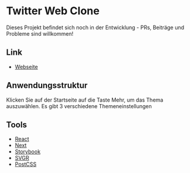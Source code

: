 # Twitter Web Clone
Dieses Projekt befindet sich noch in der Entwicklung - PRs, Beiträge und Probleme sind willkommen!

## Link
* [Webseite](https://twitter-web-clone.sakirtufan.vercel.app/)

## Anwendungsstruktur
Klicken Sie auf der Startseite auf die Taste Mehr, um das Thema auszuwählen. Es gibt 3 verschiedene Themeneinstellungen

## Tools
* [React](https://reactjs.org/)
* [Next](https://nextjs.org/)
* [Storybook](https://storybook.js.org/)
* [SVGR](https://react-svgr.com/)
* [PostCSS](https://postcss.org/)
